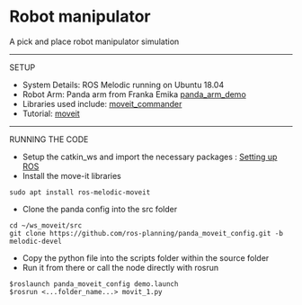 # Robot manipulator
A pick and place robot manipulator simulation

*****
SETUP
* System Details: ROS Melodic running on Ubuntu 18.04
* Robot Arm: Panda arm from Franka Emika [panda_arm_demo](https://github.com/ros-planning/panda_moveit_config)
* Libraries used include: [moveit_commander](http://wiki.ros.org/moveit_commander)
* Tutorial: [moveit](http://docs.ros.org/en/melodic/api/moveit_tutorials/html/index.html#)

*****
RUNNING THE CODE
* Setup the catkin_ws and import the necessary packages : [Setting up ROS](https://github.com/Sathyanath42/ROS)
* Install the move-it libraries
~~~
sudo apt install ros-melodic-moveit
~~~
* Clone the panda config into the src folder
~~~
cd ~/ws_moveit/src
git clone https://github.com/ros-planning/panda_moveit_config.git -b melodic-devel
~~~
* Copy the python file into the scripts folder within the source folder
* Run it from there or call the node directly with rosrun
~~~
$roslaunch panda_moveit_config demo.launch
$rosrun <...folder_name...> movit_1.py

~~~
